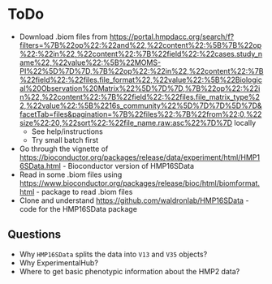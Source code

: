 # ToDo

- Download .biom files from https://portal.hmpdacc.org/search/f?filters=%7B%22op%22:%22and%22,%22content%22:%5B%7B%22op%22:%22in%22,%22content%22:%7B%22field%22:%22cases.study_name%22,%22value%22:%5B%22MOMS-PI%22%5D%7D%7D,%7B%22op%22:%22in%22,%22content%22:%7B%22field%22:%22files.file_format%22,%22value%22:%5B%22Biological%20Observation%20Matrix%22%5D%7D%7D,%7B%22op%22:%22in%22,%22content%22:%7B%22field%22:%22files.file_matrix_type%22,%22value%22:%5B%2216s_community%22%5D%7D%7D%5D%7D&facetTab=files&pagination=%7B%22files%22:%7B%22from%22:0,%22size%22:20,%22sort%22:%22file_name.raw:asc%22%7D%7D locally
    - See help/instructions 
    - Try small batch first
- Go through the vignette of https://bioconductor.org/packages/release/data/experiment/html/HMP16SData.html - Bioconductor version of HMP16SData
- Read in some .biom files using https://www.bioconductor.org/packages/release/bioc/html/biomformat.html - package to read .biom files
- Clone and understand https://github.com/waldronlab/HMP16SData - code for the HMP16SData package


## Questions

- Why `HMP16SData` splits the data into `V13` and `V35` objects?
- Why ExperimentalHub?
- Where to get basic phenotypic information about the HMP2 data?
